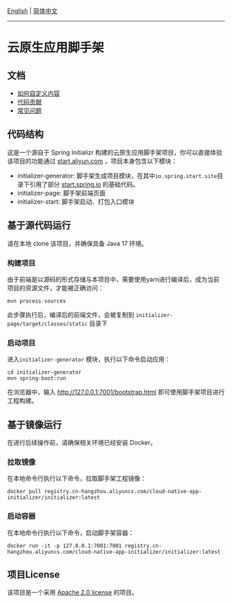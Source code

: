 [English](README.md) | [简体中文](README-zh.md)

---
# 云原生应用脚手架

## 文档
- [如何自定义内容](docs/howToCustom-zh.md)
- [代码贡献](docs/CONTRIBUTING-zh.md)
- [常见问题](docs/faq-zh.md)
 
## 代码结构
这是一个源自于 Spring Initializr 构建的云原生应用脚手架项目，你可以直接体验该项目的功能通过 [start.aliyun.com](https://start.aliyun.com/) ，项目本身包含以下模块：
* initializer-generator: 脚手架生成项目模块，在其中`io.spring.start.site`目录下引用了部分 [start.spring.io](https://start.spring.io/) 的基础代码。
* initializer-page: 脚手架前端页面
* initializer-start: 脚手架启动、打包入口模块

## 基于源代码运行
请在本地 clone 该项目，并确保具备 Java 17 环境。

### 构建项目
由于前端是以源码的形式存储与本项目中，需要使用yarn进行编译后，成为当前项目的资源文件，才能被正确访问：
```shell
mvn process-sources
```
此步骤执行后，编译后的前端文件，会被复制到 `initializer-page/target/classes/static` 目录下

### 启动项目
进入`initializer-generator` 模块，执行以下命令启动应用：
```shell
cd initializer-generator
mvn spring-boot:run
```
在浏览器中，输入 http://127.0.0.1:7001/bootstrap.html 即可使用脚手架项目进行工程构建。

## 基于镜像运行
在进行后续操作前，请确保相关环境已经安装 Docker。

### 拉取镜像
在本地命令行执行以下命令，拉取脚手架工程镜像：
```shell
docker pull registry.cn-hangzhou.aliyuncs.com/cloud-native-app-initializer/initializer:latest
```

### 启动容器
在本地命令行执行以下命令，启动脚手架容器：
```shell
docker run -it -p 127.0.0.1:7001:7001 registry.cn-hangzhou.aliyuncs.com/cloud-native-app-initializer/initializer:latest
```

## 项目License
该项目是一个采用 [Apache 2.0 license](https://www.apache.org/licenses/LICENSE-2.0.html) 的项目。
